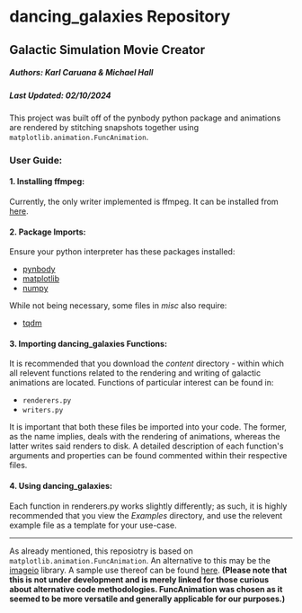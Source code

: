 # dancing_galaxies Repository
## Galactic Simulation Movie Creator
##### Authors: Karl Caruana & Michael Hall
##### Last Updated: 02/10/2024

This project was built off of the pynbody python package and animations are rendered by stitching snapshots together using ``matplotlib.animation.FuncAnimation``.

### **User Guide:**

#### 1. Installing ffmpeg:
Currently, the only writer implemented is ffmpeg. It can be installed from [here](https://www.ffmpeg.org).

#### 2. Package Imports:
Ensure your python interpreter has these packages installed:
* [pynbody](https://github.com/pynbody/pynbody)
* [matplotlib](https://github.com/matplotlib/matplotlib)
* [numpy](https://github.com/numpy/numpy)

While not being necessary, some files in *misc* also require:
* [tqdm](https://github.com/tqdm/tqdm)

#### 3. Importing dancing_galaxies Functions:
It is recommended that you download the *content* directory - within which all relevent functions related to the rendering and writing of galactic animations are located. Functions of particular interest can be found in:
* ``renderers.py``
* ``writers.py``
  
It is important that both these files be imported into your code. The former, as the name implies, deals with the rendering of animations, whereas the latter writes said renders to disk. A detailed description of each function's arguments and properties can be found commented within their respective files. 

#### 4. Using dancing_galaxies:
Each function in renderers.py works slightly differently; as such, it is highly recommended that you view the *Examples* directory, and use the relevent example file as a template for your use-case. 

---

As already mentioned, this reposiotry is based on ``matplotlib.animation.FuncAnimation``. An alternative to this may be the [imageio](https://github.com/imageio/imageio) library. A sample use thereof can be found [here](https://github.com/Karl-Caruana/dancingGalaxiesButGIFs/blob/main/astro_phy_gif_creator.py). **(Please note that this is not under development and is merely linked for those curious about alternative code methodologies. FuncAnimation was chosen as it seemed to be more versatile and generally applicable for our purposes.)**
